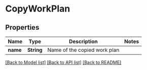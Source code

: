 # CopyWorkPlan

## Properties

Name | Type | Description | Notes
------------ | ------------- | ------------- | -------------
**name** | **String** | Name of the copied work plan | 

[[Back to Model list]](../README.md#documentation-for-models) [[Back to API list]](../README.md#documentation-for-api-endpoints) [[Back to README]](../README.md)


